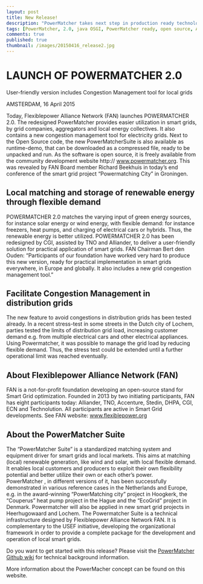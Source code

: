 ```yaml
---
layout: post
title: New Release!
description: "PowerMatcher takes next step in production ready technology"
tags: [PowerMatcher, 2.0, java OSGI, PowerMatcher ready, open source, Apache 2.0, community, PowerMatcherSuite]
comments: true
published: true
thumbnail: /images/20150416_release2.jpg
---
```


# LAUNCH OF POWERMATCHER 2.0  

User-friendly version includes Congestion Management tool for local grids

AMSTERDAM, 16 April 2015

Today, Flexiblepower Alliance Network (FAN) launches POWERMATCHER 2.0. The redesigned PowerMatcher provides easier utilization in smart grids, by grid companies, aggregators and local energy collectives.  It  also contains a new congestion management tool for electricity grids. Next to the Open Source code, the new PowerMatcherSuite is  also available as runtime-demo, that can be downloaded as a compressed file, ready to be unpacked and run.  As the software is open source, it is freely available from the community development website http:// www.powermatcher.org. This was revealed by FAN Board member Richard Beekhuis  in today’s end conference of the smart grid project “Powermatching City” in Groningen. 

## Local matching and storage of renewable energy through flexible demand

POWERMATCHER 2.0 matches the varying input of green energy sources, for instance solar energy or wind energy,  with flexible demand: for instance freezers, heat pumps, and charging of electrical cars or hybrids. Thus, the renewable energy is better utilized.  POWERMATCHER 2.0 has been  redesigned by CGI, assisted by TNO and Alliander, to deliver a user-friendly solution for practical  application of smart grids.  FAN Chairman Bert den Ouden: “Participants of our foundation have worked very hard to produce this new version, ready for practical implementation in smart grids everywhere, in Europe and globally. It also includes a new grid congestion management tool.”     

## Facilitate Congestion Management in distribution grids 

The new feature to avoid congestions in distribution grids has been tested already.  In a recent stress-test in some streets in the Dutch city of Lochem, parties tested the limits of distribution grid load, increasing customer demand e.g. from multiple electrical cars and other electrical appliances. Using Powermatcher, it was possible to manage the grid load by reducing flexible demand. Thus, the stress test could be extended until a further operational limit was reached eventually.

## About Flexiblepower Alliance Network (FAN)
FAN is a not-for-profit foundation developing an open-source stand for Smart Grid optimization. Founded in 2013 by two initiating participants, FAN has eight participants today:  Alliander, TNO, Accenture, Stedin, DHPA, CGI, ECN and Technolution.  All participants are active in Smart Grid developments.   See FAN website: www.flexiblepower.org 

## About the PowerMatcher Suite

The “PowerMatcher Suite” is a standardized matching system and equipment driver for smart grids and local markets. This aims at matching (local) renewable generation, like wind and solar, with local flexible demand.  It enables local customers and producers to exploit their own flexibility potential and better utilize their own or each other’s power.  
PowerMatcher , in different  versions of it, has been successfully demonstrated in various reference cases in the Netherlands and Europe, e.g. in the award-winning “PowerMatching city” project in Hoogkerk, the “Couperus” heat pump project in the Hague and the “EcoGrid” project in Denmark.  Powermatcher will also be applied in new smart grid projects in Heerhugowaard and Lochem. 
The Powermatcher Suite is a technical infrastructure designed by Flexiblepower Alliance Network FAN.  It is complementary to the USEF initiative, developing the organizational framework in order to  provide a complete package for the development and operation of local smart grids. 


Do you want to get started with this release? Please visit the [PowerMatcher Github wiki](https://github.com/flexiblepower/powermatcher/wiki) for technical background information.

More information about the PowerMacher concept can be found on this website.
